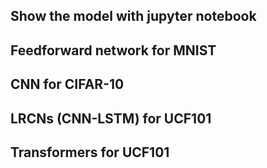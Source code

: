## Show the model with jupyter notebook

## Feedforward network for MNIST   

## CNN for CIFAR-10    

## LRCNs (CNN-LSTM) for UCF101    

## Transformers for UCF101    
